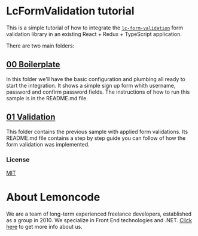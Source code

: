 # LcFormValidation tutorial

This is a simple tutorial of how to integrate the [`lc-form-validation`](https://www.npmjs.com/package/lc-form-validation) form validation library in an existing React + Redux + TypeScript application.

There are two main folders:

## [00 Boilerplate](./00%20Boilerplate)
In this folder we'll have the basic configuration and plumbing all ready to start the integration. It shows a simple sign up form whith username, password and confirm password fields. The instructions of how to run this sample is in the README.md file.

## [01 Validation](./01%20Validation)
This folder contains the previous sample with applied form validations. Its README.md file contains a step by step guide you can follow of how the form validation was implemented.

### License
[MIT](./LICENSE)

# About Lemoncode
We are a team of long-term experienced freelance developers, established as a group in 2010. We specialize in Front End technologies and .NET. [Click here](http://lemoncode.net/services/en/#en-home) to get more info about us.
